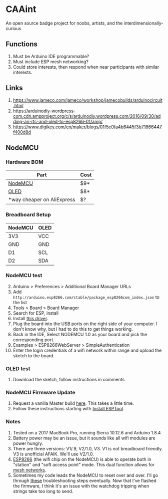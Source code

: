# CAAint
An open source badge project for noobs, artists, and the interdimensionally-curious

## Functions
1. Must be Arduino IDE programmable?
2. Must include ESP mesh networking?
3. Could store interests, then respond when near participants with similar interests.

## Links
1. https://www.jameco.com/jameco/workshop/jamecobuilds/arduinocircuit.html
2. https://arduinodiy-wordpress-com.cdn.ampproject.org/c/s/arduinodiy.wordpress.com/2016/09/30/adding-an-rtc-and-oled-to-esp8266-01/amp/
3. https://www.digikey.com/en/maker/blogs/01f5c0fa4b6445f3b71866447f400d8d

## NodeMCU

### Hardware BOM
Part | Cost
--- | ---
[NodeMCU](https://www.amazon.com/gp/product/B010O1G1ES/ref=oh_aui_detailpage_o00_s01?ie=UTF8&psc=1) | $9*
[OLED](https://www.amazon.com/gp/product/B072FJRNWV/ref=oh_aui_detailpage_o00_s01?ie=UTF8&psc=1) | $8*
*way cheaper on AliExpress | $?

### Breadboard Setup
NodeMCU | OLED
--- | ---
3V3 | VCC
GND | GND
D1 | SCL
D2 | SDA

### NodeMCU test
2. Arduino > Preferences > Additional Board Manager URLs
3. Add ```http://arduino.esp8266.com/stable/package_esp8266com_index.json``` to the list
4. Tools > Board > Board Manager
5. Search for ESP, install
6. Install [this driver](https://github.com/adrianmihalko/ch340g-ch34g-ch34x-mac-os-x-driver).
7. Plug the board into the USB ports on the right side of your computer. I don't know why, but I had to do this to get things working.
7. Back in the IDE, Select NODEMCU 1.0 as your board and pick the corresponding port.
8. Examples > ESP8266WebServer > SimpleAuthentication
9. Enter the login credentials of a wifi network within range and upload the sketch to the board.

### OLED test
1. Download the sketch, follow instructions in comments

### NodeMCU Firmware Update
1. Request a vanilla Master build [here](https://nodemcu-build.com/index.php). This takes a little time.
2. Follow these instructions starting with [Install ESPTool](https://github.com/nodemcu/nodemcu-devkit/wiki/Getting-Started-on-OSX).

### Notes
1. Tested on a 2017 MacBook Pro, running Sierra 10.12.6 and Arduino 1.8.4 
3. Battery power may be an issue, but it sounds like all wifi modules are power hungry.
4. There are three versions: V1/.9, V2/1.0, V3. V1 is not breadboard friendly. V3 is unofficial AFAIK. We'll use V2/1.0.
5. [ESP8266](http://arduino-esp8266.readthedocs.io/en/latest/index.html) (the wifi chip on the NodeMCU) is able to operate both in
"station" and "soft access point" mode. This dual function allows for [mesh networks](http://arduino-esp8266.readthedocs.io/en/latest/esp8266wifi/readme.html#who-is-who).
6. Sometimes my code leads the NodeMCU to reset over and over. I'll go
through [these](https://stackoverflow.com/questions/31083757/esp8266-constantly-restarting) 
troubleshooting steps eventually. Now that I've flashed the
firmware, I think it's an issue with the watchdog tripping when strings
take too long to send.

